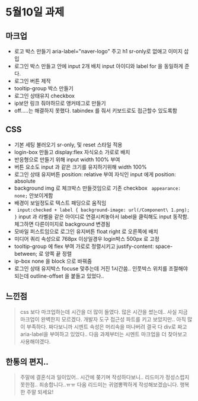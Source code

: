 # 5월10일 과제

## 마크업

- 로고 박스 만들기 aria-label="naver-logo" 주고 h1 sr-only로 없애고 이미지 삽입
- 로그인 박스 만들고 안에 input 2개 배치 input 아이디와 label for 을 동일하게 준다.
- 로그인 버튼 제작
- tooltip-group 박스 만들기
- 로그인 상태유지 checkbox
- ip보안 링크 줘야하므로 앵커테그로 만들기
- off.....는 해결하지 못했다. tabindex 를 줘서 키보드로도 접근할수 있도록함

## CSS

- 기본 세팅 불러오기 sr-only, 및 reset 스타일 적용
- login-box 만들고 display:flex 자식요소 가로로 배치
- 반응형으로 만들기 위해 input width 100% 부여
- 버튼 요소도 input 과 같은 크기를 유지하기위해 width 100%
- 로그인 상태 유지버튼 position: relative 부여 자식인 input 에게 position: absolute
- background img 로 체크박스 만들것임으로 기존 checkbox ` appearance: none;` 안보이게함
- 배경이 보일정도로 텍스트 패딩으로 움직임
- ` input:checked + label {
  background-image: url(/Component\ 1.png);
}` input 과 라벨을 같은 아이디로 연결시켜놓아서 label을 클릭해도 input 동작함. 체그하면 다른이미지로 background 변경됨
- 모바일 퍼스트임으로 로그인 유지버튼 float right 로 오른쪽에 배치
- 미디어 쿼리 속성으로 768px 이상일경우 login박스 500px 로 고정
- tooltip-group 에 flex 부여 가로로 정렬시키고 justify-content: space-between; 로 양쪽 끝 정렬
- ip-box none 을 block 으로 바꿔줌
- 로그인 상태 유지박스 focuse 맞추는데 거진 1시간씀.. 인풋박스 위치를 조절해야되는데 outline-offset 을 붙들고 있었다..

## 느낀점

> css 보다 마크업하는데 시간을 더 많이 들였다. 많은 시간을 썼는데.. 사실 지금 마크업이 완벽한지 모르겠다.
> 개발자 도구 접근성 파트를 키고 보았지만.. 아직 많이 부족하다. 짜다보니까 시멘트 속성은 머리속을 떠나버려 결국 다 div로 짜고 aria-label을 부여하고
> 있었다.. 다음 과제부터는 시멘트 마크업을 더 찾아보고 사용해야겠다.

## 한통의 편지..

> 주말에 결혼식과 일이있어.. 시간에 쫒기며 작성하다보니.. 리드미가 정성스럽지 못한점.. 죄송합니다..ㅠㅠ 다음 리드미는 귀염뽕짝하게 작성해보겠습니다.
> 행복한 주말 되세요!

